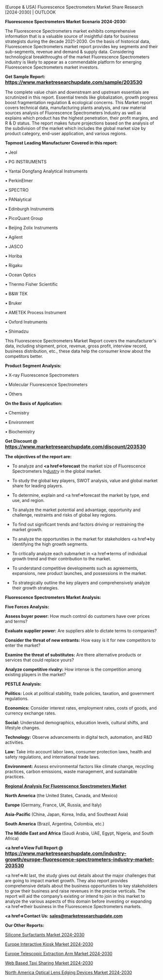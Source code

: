  (Europe & USA) Fluorescence Spectrometers Market Share Research [2024-2030] | OUTLOOK

<strong>Fluorescence Spectrometers Market Scenario 2024-2030:</strong>

The Fluorescence Spectrometers market exhibits comprehensive information that is a valuable source of insightful data for business strategists during the decade 2021-2030. On the basis of historical data, Fluorescence Spectrometers market report provides key segments and their sub-segments, revenue and demand &amp; supply data. Considering technological breakthroughs of the market Fluorescence Spectrometers industry is likely to appear as a commendable platform for emerging Fluorescence Spectrometers market investors.

<strong>Get Sample Report: <a href=https://www.marketresearchupdate.com/sample/203530><font size=3 color=#0000ff>https://www.marketresearchupdate.com/sample/203530</font></a></strong>

The complete value chain and downstream and upstream essentials are scrutinized in this report. Essential trends like globalization, growth progress boost fragmentation regulation &amp; ecological concerns. This Market report covers technical data, manufacturing plants analysis, and raw material sources analysis of Fluorescence Spectrometers Industry as well as explains which product has the highest penetration, their profit margins, and R & D status. The report makes future projections based on the analysis of the subdivision of the market which includes the global market size by product category, end-user application, and various regions.

<strong>Topmost Leading Manufacturer Covered in this report:</strong>

• Jeol

• PG INSTRUMENTS

• Yantai Dongfang Analytical Instruments

• PerkinElmer

• SPECTRO

• PANalytical

• Edinburgh Instruments

• PicoQuant Group

• Beijing Zolix Instruments

• Agilent

• JASCO

• Horiba

• Rigaku

• Ocean Optics

• Thermo Fisher Scientific

• B&W TEK

• Bruker

• AMETEK Process Instrument

• Oxford Instruments

• Shimadzu

This Fluorescence Spectrometers Market Report covers the manufacturer's data, including shipment, price, revenue, gross profit, interview record, business distribution, etc., these data help the consumer know about the competitors better.

<strong>Product Segment Analysis: </strong>

• X-ray Fluorescence Spectrometers

• Molecular Fluorescence Spectrometers

• Others

<strong>On the Basis of Application:</strong>

• Chemistry

• Environment

• Biochemistry

<strong>Get Discount @ <a href=https://www.marketresearchupdate.com/discount/203530><font size=3 color=#0000ff>https://www.marketresearchupdate.com/discount/203530</font></a></strong>

<strong><b>The objectives of the report are:</b></strong>

- To analyze and <strong><a href=><strong>forecast</strong></a></strong> the market size of Fluorescence Spectrometers In<a href=ASDF991299>dustr</a>y in the global market.

- To study the global key players, SWOT analysis, value and global market share for leading players.

- To determine, explain and <a href=>forecast</a> the market by type, end use, and region.

- To analyze the market potential and advantage, opportunity and challenge, restraints and risks of global key regions.

- To find out significant trends and factors driving or restraining the market growth.

- To analyze the opportunities in the market for stakeholders <a href=>by</a> identifying the high growth segments.

- To critically analyze each submarket in <a href=>terms</a> of individual growth trend and their contribution to the market.

- To understand competitive developments such as agreements, expansions, new product launches, and possessions in the market.

- To strategically outline the key players and comprehensively analyze their growth strategies.

<strong>Fluorescence Spectrometers Market Analysis:</strong>

<strong>Five Forces Analysis:</strong>

<strong>Assess buyer power:</strong> How much control do customers have over prices and terms?

<strong>Evaluate supplier power:</strong> Are suppliers able to dictate terms to companies?

<strong>Consider the threat of new entrants:</strong> How easy is it for new competitors to enter the market?

<strong>Examine the threat of substitutes:</strong> Are there alternative products or services that could replace yours?

<strong>Analyze competitive rivalry:</strong> How intense is the competition among existing players in the market?

<strong>PESTLE Analysis:</strong>

<strong>Politics:</strong> Look at political stability, trade policies, taxation, and government regulations.

<strong>Economics:</strong> Consider interest rates, employment rates, costs of goods, and currency exchange rates.

<strong>Social:</strong> Understand demographics, education levels, cultural shifts, and lifestyle changes.

<strong>Technology:</strong> Observe advancements in digital tech, automation, and R&D activities.

<strong>Law:</strong> Take into account labor laws, consumer protection laws, health and safety regulations, and international trade laws.

<strong>Environment:</strong> Assess environmental factors like climate change, recycling practices, carbon emissions, waste management, and sustainable practices.

<strong><u><b>Regional Analysis For Fluorescence Spectrometers Market</b></u></strong>

<strong><b>North America</b></strong> (the United States, Canada, and Mexico)

<strong><b>Europe </b></strong>(Germany, France, UK, Russia, and Italy)

<strong><b>Asia-Pacific</b></strong> (China, Japan, Korea, India, and Southeast Asia)

<strong><b>South America</b></strong> (Brazil, Argentina, Colombia, etc.)

<strong><b>The Middle East and Africa</b></strong> (Saudi Arabia, UAE, Egypt, Nigeria, and South Africa)

<strong><a href=>View Full Report</a> @ <a href=https://www.marketresearchupdate.com/industry-growth/europe-fluorescence-spectrometers-industry-market-203530><font size=3 color=#0000ff>https://www.marketresearchupdate.com/industry-growth/europe-fluorescence-spectrometers-industry-market-203530</font></a></strong>

<a href=>At last,</a> the study gives out details about the major challenges that are going to impact market growth. They also report provides comprehensive details about the business opportunities to key stakeholders to grow their business and raise revenues in the precise verticals. The report will aid the company’s existing or intend to join in this market to analyze the various aspects of this domain before investing or expanding <a href=>their</a> business in the Fluorescence Spectrometers markets.

<strong><a href=>Contact Us:</a></strong>
<strong>sales@marketresearchupdate.com</strong>

<strong>Our Other Reports:</strong>

<a href=https://www.linkedin.com/pulse/silicone-surfactants-market-pointing-capture>Silicone Surfactants Market 2024-2030</a>

<a href=https://www.linkedin.com/pulse/europe-interactive-kiosk-market-size-economic-aspect>Europe Interactive Kiosk Market 2024-2030</a>

<a href=https://www.linkedin.com/pulse/europe-telescopic-extraction-arm-market>Europe Telescopic Extraction Arm Market 2024-2030</a>

<a href=https://www.linkedin.com/pulse/web-based-taxi-sharing-market-2023-top-business-fyivf/>Web Based Taxi Sharing Market 2024-2030</a>

<a href=https://www.linkedin.com/pulse/north-america-optical-lens-edging-devices-market-jnyqf/>North America Optical Lens Edging Devices Market 2024-2030</a>

